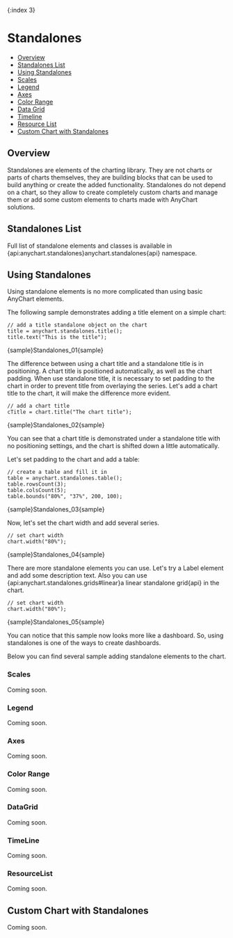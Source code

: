 {:index 3}

# Standalones

* [Overview](#overview)
* [Standalones List](#standalones_list)
* [Using Standalones](#using_standalones)
 * [Scales](#scales)
 * [Legend](#legend)
 * [Axes](#axes)
 * [Color Range](#color_range)
 * [Data Grid](#data_grid)
 * [Timeline](#timeline)
 * [Resource List](#resource_list)
* [Custom Chart with Standalones](#custom_chart_with_standalones)

## Overview

Standalones are elements of the charting library. They are not charts or parts of charts themselves, they are building blocks that can be used to build anything or create the added functionality. Standalones do not depend on a chart, so they allow to create completely custom charts and manage them or add some custom elements to charts made with AnyChart solutions. 

## Standalones List

Full list of standalone elements and classes is available in {api:anychart.standalones}anychart.standalones{api} namespace.

## Using Standalones

Using standalone elements is no more complicated than using basic AnyChart elements.

The following sample demonstrates adding a title element on a simple chart:

```
// add a title standalone object on the chart
title = anychart.standalones.title();
title.text("This is the title");
```

{sample}Standalones\_01{sample}

The difference between using a chart title and a standalone title is in positioning. A chart title is positioned automatically, as well as the chart padding. When use standalone title, it is necessary to set padding to the chart in order to prevent title from overlaying the series. Let's add a chart title to the chart, it will make the difference more evident.

```
// add a chart title
cTitle = chart.title("The chart title");
```

{sample}Standalones\_02{sample}

You can see that a chart title is demonstrated under a standalone title with no positioning settings, and the chart is shifted down a little automatically.

Let's set padding to the chart and add a table:

```
// create a table and fill it in
table = anychart.standalones.table();
table.rowsCount(3);
table.colsCount(5);
table.bounds("80%", "37%", 200, 100);
```

{sample}Standalones\_03{sample}

Now, let's set the chart width and add several series.

```
// set chart width
chart.width("80%");
```

{sample}Standalones\_04{sample}

There are more standalone elements you can use. Let's try a Label element and add some description text. Also you can use {api:anychart.standalones.grids#linear}a linear standalone grid{api} in the chart.

```
// set chart width
chart.width("80%");
```

{sample}Standalones\_05{sample}

You can notice that this sample now looks more like a dashboard. So, using standalones is one of the ways to create dashboards.

Below you can find several sample adding standalone elements to the chart.

### Scales

Coming soon.

### Legend

Coming soon.

### Axes

Coming soon.

### Color Range

Coming soon.

### DataGrid

Coming soon.

### TimeLine

Coming soon.

### ResourceList

Coming soon.

## Custom Chart with Standalones

Coming soon.
